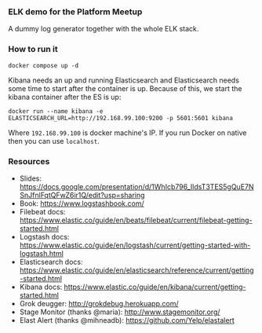 ### ELK demo for the Platform Meetup

A dummy log generator together with the whole ELK stack.


### How to run it

```
docker compose up -d
```

Kibana needs an up and running Elasticsearch and Elasticsearch needs some time to start after the container is up. Because of this, we start the kibana container after the ES is up:


```
docker run --name kibana -e ELASTICSEARCH_URL=http://192.168.99.100:9200 -p 5601:5601 kibana
```

Where `192.168.99.100` is docker machine's IP. If you run Docker on native then you can use `localhost`.


### Resources

- Slides: https://docs.google.com/presentation/d/1WhIcb796_IldsT3TES5gQuE7NSnJfnlFqtQFwZ6ir1Q/edit?usp=sharing
- Book: https://www.logstashbook.com/
- Filebeat docs: https://www.elastic.co/guide/en/beats/filebeat/current/filebeat-getting-started.html
- Logstash docs: https://www.elastic.co/guide/en/logstash/current/getting-started-with-logstash.html
- Elasticsearch docs: https://www.elastic.co/guide/en/elasticsearch/reference/current/getting-started.html
- Kibana docs: https://www.elastic.co/guide/en/kibana/current/getting-started.html
- Grok deugger: http://grokdebug.herokuapp.com/
- Stage Monitor (thanks @maria): http://www.stagemonitor.org/
- Elast Alert (thanks @mihneadb): https://github.com/Yelp/elastalert
